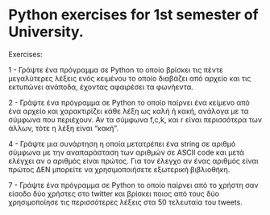 # Python exercises for 1st semester of University.

Exercises:

1 - Γράψτε ένα πρόγραμμα σε Python το οποίο βρίσκει τις πέντε μεγαλύτερες λέξεις ενός κειμένου το οποίο διαβάζει από αρχείο και τις εκτυπώνει ανάποδα, έχοντας αφαιρέσει τα φωνήεντα.

2 - Γράψτε ένα πρόγραμμα σε Python το οποίο παίρνει ένα κείμενο από ένα αρχείο και χαρακτιρίζει κάθε λέξη ως καλή ή κακή, ανάλογα με τα σύμφωνα που περιέχουν. Αν τα σύμφωνα f,c,k, και r είναι περισσότερα των άλλων, τότε η λέξη είναι “κακή”.

4 - Γράψτε μια συνάρτηση η οποία μετατρέπει ένα string σε αριθμό σύμφωνα με την αναπαράσταση των αριθμών σε ASCII code και μετά ελέγχει αν ο αριθμός είναι πρώτος. Για τον έλεγχο αν ένας αριθμός είναι πρώτος ΔΕΝ μπορείτε να χρησιμοποιήσετε εξωτερική βιβλιοθήκη.

7 - Γράψτε ένα πρόγραμμα σε Python το οποίο παίρνει από το χρήστη σαν είσοδο δύο χρήστες στο twitter και βρίσκει ποιος από τους δύο χρησιμοποίησε τις περισσότερες λέξεις στα 50 τελευταία του tweets.
